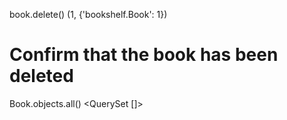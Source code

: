 book.delete()
(1, {'bookshelf.Book': 1})

# Confirm that the book has been deleted
Book.objects.all()
<QuerySet []>

